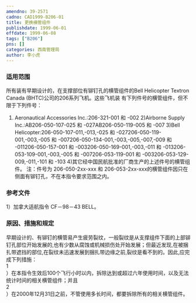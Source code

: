 ```yaml
---
amendno: 39-2571  
cadno: CAD1999-B206-01  
title: 更换横管组件  
publishdate: 1999-06-01  
effdate: 1999-06-08  
tags: ["B206"]  
pns: []  
categories: 西南管理局  
author: 李小虎  
---
```

  
### 适用范围  
所有装有早期设计的，在支撑部位有铆钉孔的横管组件的Bell
Helicopter Textron Canada (BHTC)公司的206系列飞机。这些飞机装
有下列件号的横管组件，但不限于下列件号：
1) Aeronautical Accessories Inc.:206-321-001 和 -002
2)Airborne Supply Inc.:AB206-050-107-025 和 -027AB206-050-119-005 和 -007
3)Bell Helicopter:206-050-107-011,-013,-025 和 -027206-050-119-001,-003,-005 和 -007206-050-134-001,-003,-005,-007,-009 和 -011206-050-157-001 和 -003206-050-169-001,-003,-011 和 -013206-053-109-001,-003,-005 和 -007206-053-119-001 和 -003206-053-129-009,-011,-101 和 -103
4)其它经中国民航批准的厂商生产的上述件号的横管组件。 注：件号为 206-050-2xx-xxx 和 206-053-2xx-xxx的横管组件因只在
侧面有铆钉孔，不在本指令要求范围之内。  
  
<!--more-->  
### 参考文件  
1）加拿大适航指令 CF－98－43 BELL。  
  
### 原因、措施和规定  
早期设计的、有铆钉的横管易产生疲劳裂纹，一般裂纹是从支撑组件下面的上部铆钉孔部位开始发展的,也有少数从腐蚀或机械损伤处开始发展；但最近发现,在被捆扎带遮挡的部位,在裂纹未迅速发展到捆扎带边缘之前,裂纹是看不到的。因此,应完成下列措施：  
1  
）在本指令生效后100个飞行小时以内，拆除达到或超过六年使用时间，以及无法统计时间的相关横管组件；并且  
2  
）在2000年12月31日之前，不管使用多长时间，都要拆除所有的相关横管组件。  
  
